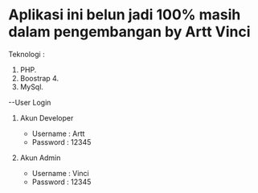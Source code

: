 # Aplikasi ini belun jadi 100% masih dalam pengembangan by Artt Vinci

Teknologi :

1. PHP.
2. Boostrap 4.
3. MySql.

--User Login

1. Akun Developer

   - Username : Artt
   - Password : 12345

2. Akun Admin
   - Username : Vinci
   - Password : 12345
